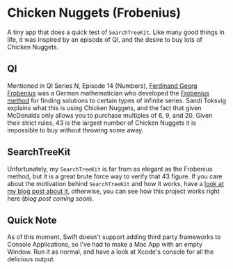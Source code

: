 # Chicken Nuggets (Frobenius)
A tiny app that does a quick test of `SearchTreeKit`. Like many good things in life, it was inspired by an episode of QI, and the desire to buy lots of Chicken Nuggets.

## QI
Mentioned in QI Series N, Episode 14 (Numbers), [Ferdinand Georg Frobenius](https://en.wikipedia.org/wiki/Ferdinand_Georg_Frobenius) was a German mathematician who developed the [Frobenius method](https://en.wikipedia.org/wiki/Frobenius_method) for finding solutions to certain types of infinite series. Sandi Toksvig explains what this is using Chicken Nuggets, and the fact that given McDonalds only allows you to purchase multiples of 6, 9, and 20. Given their strict rules, 43 is the largest number of Chicken Nuggets it is impossible to buy without throwing some away.

## SearchTreeKit
Unfortunately, my `SearchTreeKit` is far from as elegant as the Frobenius method, but it is a great brute force way to verify that 43 figure. If you care about the motivation behind `SearchTreeKit` and how it works, have a [look at my blog post about it](http://www.funccode.com/SearchTreeKit), otherwise, you can see how this project works right here (*blog post coming soon*).

## Quick Note
As of this moment, Swift doesn't support adding third party frameworks to Console Applications, so I've had to make a Mac App with an empty Window. Run it as normal, and have a look at Xcode's console for all the delicious output.
